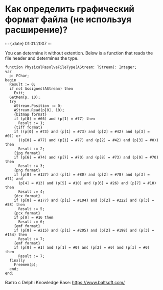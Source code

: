 Как определить графический формат файла (не используя расширение)?
==================================================================

::: {.date}
01.01.2007
:::

You can determine it without extention. Below is a function that reads
the file header and determines the type.

    function PhysicalResolveFileType(AStream: TStream): Integer;
    var
      p: PChar;
    begin
      Result := 0;
      if not Assigned(AStream) then
        Exit;
      GetMem(p, 10);
      try
        AStream.Position := 0;
        AStream.Read(p[0], 10);
        {bitmap format}
        if (p[0] = #66) and (p[1] = #77) then
          Result := 1;
        {tiff format}
        if ((p[0] = #73) and (p[1] = #73) and (p[2] = #42) and (p[3] = #0)) or
          ((p[0] = #77) and (p[1] = #77) and (p[2] = #42) and (p[3] = #0)) then
          Result := 2;
        {jpg format}
        if (p[6] = #74) and (p[7] = #70) and (p[8] = #73) and (p[9] = #70) then
          Result := 3;
        {png format}
        if (p[0] = #137) and (p[1] = #80) and (p[2] = #78) and (p[3] = #71) and
          (p[4] = #13) and (p[5] = #10) and (p[6] = #26) and (p[7] = #10) then
          Result := 4;
        {dcx format}
        if (p[0] = #177) and (p[1] = #104) and (p[2] = #222) and (p[3] = #58) then
          Result := 5;
        {pcx format}
        if p[0] = #10 then
          Result := 6;
        {emf format}
        if (p[0] = #215) and (p[1] = #205) and (p[2] = #198) and (p[3] = #154) then
          Result := 7;
        {emf format}
        if (p[0] = #1) and (p[1] = #0) and (p[2] = #0) and (p[3] = #0) then
          Result := 7;
      finally
        Freemem(p);
      end;
    end;

Взято с Delphi Knowledge Base: <https://www.baltsoft.com/>

